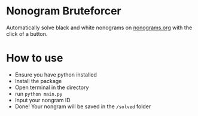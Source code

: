 # Nonogram Bruteforcer
Automatically solve black and white nonograms on <a href="https://www.nonograms.org/">nonograms.org</a> with the click of a button.

# How to use


<ul>
  <li>Ensure you have python installed</li>
  <li>Install the package</li>
  <li>Open terminal in the directory</li>
  <li>run <code>python main.py</code></li>
  <li>Input your nongram ID</li>
  <li>Done! Your nongram will be saved in the <code>/solved</code> folder</li>
</ul>
